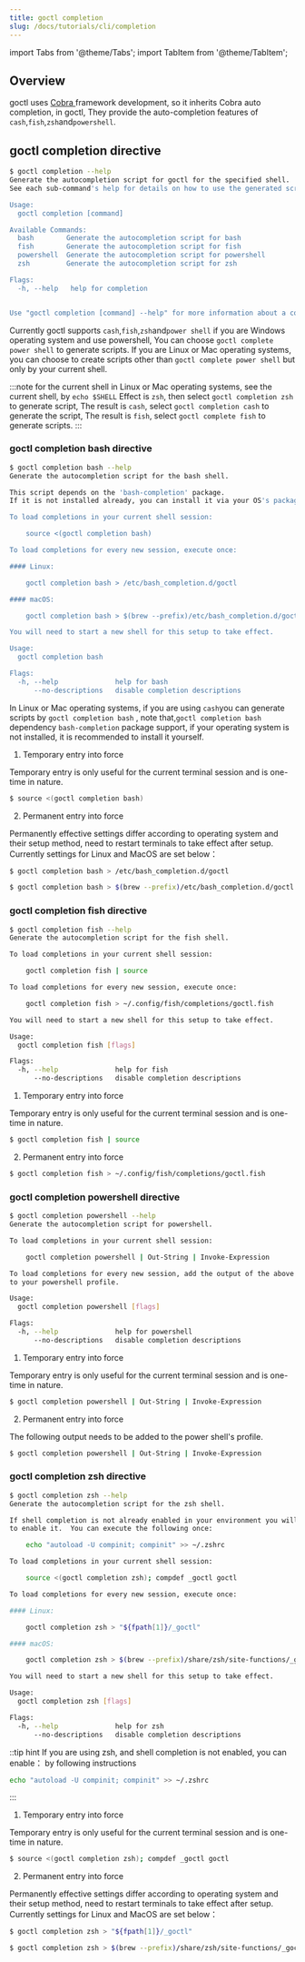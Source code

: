 ```yaml
---
title: goctl completion
slug: /docs/tutorials/cli/completion
---
```


import Tabs from '@theme/Tabs';
import TabItem from '@theme/TabItem';

## Overview

goctl uses <a href="https://github.com/spf13/cobra" target="_blank"> Cobra </a> framework development, so it inherits Cobra auto completion, in goctl, They provide the auto-completion features of `cash`,`fish`,`zsh`and`powershell`.

## goctl completion directive

```bash
$ goctl completion --help
Generate the autocompletion script for goctl for the specified shell.
See each sub-command's help for details on how to use the generated script.

Usage:
  goctl completion [command]

Available Commands:
  bash        Generate the autocompletion script for bash
  fish        Generate the autocompletion script for fish
  powershell  Generate the autocompletion script for powershell
  zsh         Generate the autocompletion script for zsh

Flags:
  -h, --help   help for completion


Use "goctl completion [command] --help" for more information about a command.
```

Currently goctl supports `cash`,`fish`,`zsh`and`power shell` if you are Windows operating system and use powershell, You can choose `goctl complete power shell` to generate scripts. If you are Linux or Mac operating systems, you can choose to create scripts other than `goctl complete power shell` but only by your current shell.

:::note for the current shell
in Linux or Mac operating systems, see the current shell, by `echo $SHELL` Effect is `zsh`, then select `goctl completion zsh` to generate script, The result is `cash`, select `goctl completion cash` to generate the script, The result is `fish`, select `goctl complete fish` to generate scripts.
:::

### goctl completion bash directive

```bash
$ goctl completion bash --help
Generate the autocompletion script for the bash shell.

This script depends on the 'bash-completion' package.
If it is not installed already, you can install it via your OS's package manager.

To load completions in your current shell session:

    source <(goctl completion bash)

To load completions for every new session, execute once:

#### Linux:

    goctl completion bash > /etc/bash_completion.d/goctl

#### macOS:

    goctl completion bash > $(brew --prefix)/etc/bash_completion.d/goctl

You will need to start a new shell for this setup to take effect.

Usage:
  goctl completion bash

Flags:
  -h, --help              help for bash
      --no-descriptions   disable completion descriptions
```

In Linux or Mac operating systems, if you are using `cash`you can generate scripts by `goctl completion bash` , note that,`goctl completion bash` dependency `bash-completion` package support, if your operating system is not installed, it is recommended to install it yourself.

1. Temporary entry into force

Temporary entry is only useful for the current terminal session and is one-time in nature.

```bash
$ source <(goctl completion bash)
```

2. Permanent entry into force

Permanently effective settings differ according to operating system and their setup method, need to restart terminals to take effect after setup. Currently settings for Linux and MacOS are set below：

<Tabs>

<TabItem value="Linux" label="Linux" default>

```bash
$ goctl completion bash > /etc/bash_completion.d/goctl
```

</TabItem>

<TabItem value="MacOS" label="MacOS" default>

```bash
$ goctl completion bash > $(brew --prefix)/etc/bash_completion.d/goctl
```

</TabItem>

</Tabs>

### goctl completion fish directive

```bash
$ goctl completion fish --help
Generate the autocompletion script for the fish shell.

To load completions in your current shell session:

    goctl completion fish | source

To load completions for every new session, execute once:

    goctl completion fish > ~/.config/fish/completions/goctl.fish

You will need to start a new shell for this setup to take effect.

Usage:
  goctl completion fish [flags]

Flags:
  -h, --help              help for fish
      --no-descriptions   disable completion descriptions
```

1. Temporary entry into force

Temporary entry is only useful for the current terminal session and is one-time in nature.

```bash
$ goctl completion fish | source
```

2. Permanent entry into force

```bash
$ goctl completion fish > ~/.config/fish/completions/goctl.fish
```

### goctl completion powershell  directive

```bash
$ goctl completion powershell --help
Generate the autocompletion script for powershell.

To load completions in your current shell session:

    goctl completion powershell | Out-String | Invoke-Expression

To load completions for every new session, add the output of the above command
to your powershell profile.

Usage:
  goctl completion powershell [flags]

Flags:
  -h, --help              help for powershell
      --no-descriptions   disable completion descriptions
```

1. Temporary entry into force

Temporary entry is only useful for the current terminal session and is one-time in nature.

```bash
$ goctl completion powershell | Out-String | Invoke-Expression
```

2. Permanent entry into force

The following output needs to be added to the power shell's profile.

```bash
$ goctl completion powershell | Out-String | Invoke-Expression
```

### goctl completion zsh directive

```bash
$ goctl completion zsh --help
Generate the autocompletion script for the zsh shell.

If shell completion is not already enabled in your environment you will need
to enable it.  You can execute the following once:

    echo "autoload -U compinit; compinit" >> ~/.zshrc

To load completions in your current shell session:

    source <(goctl completion zsh); compdef _goctl goctl

To load completions for every new session, execute once:

#### Linux:

    goctl completion zsh > "${fpath[1]}/_goctl"

#### macOS:

    goctl completion zsh > $(brew --prefix)/share/zsh/site-functions/_goctl

You will need to start a new shell for this setup to take effect.

Usage:
  goctl completion zsh [flags]

Flags:
  -h, --help              help for zsh
      --no-descriptions   disable completion descriptions
```

::tip hint
If you are using zsh, and shell completion is not enabled, you can enable： by following instructions

```bash
echo "autoload -U compinit; compinit" >> ~/.zshrc
```

:::

1. Temporary entry into force

Temporary entry is only useful for the current terminal session and is one-time in nature.

```bash
$ source <(goctl completion zsh); compdef _goctl goctl
```

2. Permanent entry into force

Permanently effective settings differ according to operating system and their setup method, need to restart terminals to take effect after setup. Currently settings for Linux and MacOS are set below：

<Tabs>

<TabItem value="Linux" label="Linux" default>

```bash
$ goctl completion zsh > "${fpath[1]}/_goctl"
```

</TabItem>

<TabItem value="MacOS" label="MacOS" default>

```bash
$ goctl completion zsh > $(brew --prefix)/share/zsh/site-functions/_goctl
```

</TabItem>

</Tabs>
